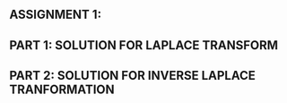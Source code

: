 ## ASSIGNMENT 1:
## PART 1: SOLUTION FOR LAPLACE TRANSFORM

## PART 2: SOLUTION FOR INVERSE LAPLACE TRANFORMATION
